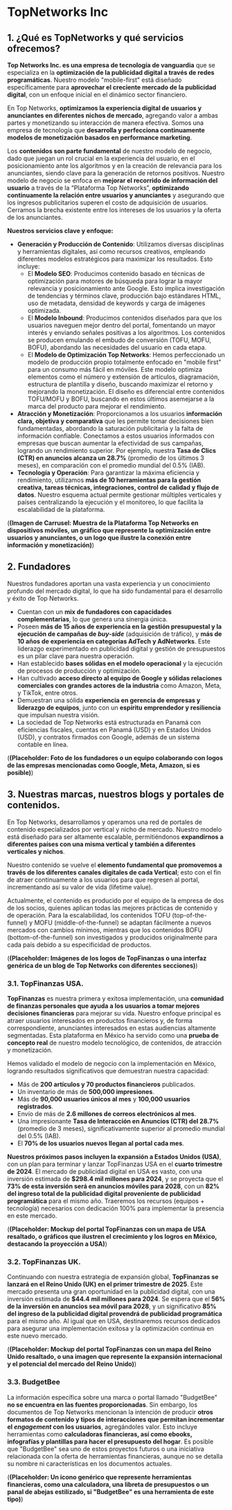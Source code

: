 # TopNetworks Inc

## **1. ¿Qué es TopNetworks y qué servicios ofrecemos?**

**Top Networks Inc. es una empresa de tecnología de vanguardia** que se especializa en la **optimización de la publicidad digital a través de redes programáticas**. Nuestro modelo "mobile-first" está diseñado específicamente para **aprovechar el creciente mercado de la publicidad digital**, con un enfoque inicial en el dinámico sector financiero.

En Top Networks, **optimizamos la experiencia digital de usuarios y anunciantes en diferentes nichos de mercado**, agregando valor a ambas partes y monetizando su interacción de manera efectiva. Somos una empresa de tecnología que **desarrolla y perfecciona continuamente modelos de monetización basados en performance marketing**.

Los **contenidos son parte fundamental** de nuestro modelo de negocio, dado que juegan un rol crucial en la experiencia del usuario, en el posicionamiento ante los algoritmos y en la creación de relevancia para los anunciantes, siendo clave para la generación de retornos positivos. Nuestro modelo de negocio se enfoca en **mejorar el recorrido de información del usuario** a través de la “Plataforma Top Networks”, **optimizando continuamente la relación entre usuarios y anunciantes** y asegurando que los ingresos publicitarios superen el costo de adquisición de usuarios. Cerramos la brecha existente entre los intereses de los usuarios y la oferta de los anunciantes.

**Nuestros servicios clave y enfoque:**

* **Generación y Producción de Contenido**: Utilizamos diversas disciplinas y herramientas digitales, así como recursos creativos, empleando diferentes modelos estratégicos para maximizar los resultados. Esto incluye:
  * El **Modelo SEO**: Producimos contenido basado en técnicas de optimización para motores de búsqueda para lograr la mayor relevancia y posicionamiento ante Google. Esto implica investigación de tendencias y términos clave, producción bajo estándares HTML, uso de metadata, densidad de keywords y carga de imágenes optimizada.
  * El **Modelo Inbound**: Producimos contenidos diseñados para que los usuarios naveguen mejor dentro del portal, fomentando un mayor interés y enviando señales positivas a los algoritmos. Los contenidos se producen emulando el embudo de conversión (TOFU, MOFU, BOFU), abordando las necesidades del usuario en cada etapa.
  * El **Modelo de Optimización Top Networks**: Hemos perfeccionado un modelo de producción propio totalmente enfocado en "mobile first" para un consumo más fácil en móviles. Este modelo optimiza elementos como el número y extensión de artículos, diagramación, estructura de plantilla y diseño, buscando maximizar el retorno y mejorando la monetización. El diseño es diferencial entre contenidos TOFU/MOFU y BOFU, buscando en estos últimos asemejarse a la marca del producto para mejorar el rendimiento.
* **Atracción y Monetización**: Proporcionamos a los usuarios **información clara, objetiva y comparativa** que les permite tomar decisiones bien fundamentadas, abordando la saturación publicitaria y la falta de información confiable. Conectamos a estos usuarios informados con empresas que buscan aumentar la efectividad de sus campañas, logrando un rendimiento superior. Por ejemplo, nuestra **Tasa de Clics (CTR) en anuncios alcanza un 28.7%** (promedio de los últimos 3 meses), en comparación con el promedio mundial del 0.5% (IAB).
* **Tecnología y Operación**: Para garantizar la máxima eficiencia y rendimiento, utilizamos **más de 10 herramientas para la gestión creativa, tareas técnicas, integraciones, control de calidad y flujo de datos**. Nuestro esquema actual permite gestionar múltiples verticales y países centralizando la ejecución y el monitoreo, lo que facilita la escalabilidad de la plataforma.

(**(Imagen de Carrusel: Muestra de la Plataforma Top Networks en dispositivos móviles, un gráfico que represente la optimización entre usuarios y anunciantes, o un logo que ilustre la conexión entre información y monetización)**)

## **2. Fundadores**

Nuestros fundadores aportan una vasta experiencia y un conocimiento profundo del mercado digital, lo que ha sido fundamental para el desarrollo y éxito de Top Networks.

* Cuentan con un **mix de fundadores con capacidades complementarias**, lo que genera una sinergia única.
* Poseen **más de 15 años de experiencia en la gestión presupuestal y la ejecución de campañas de *buy-side*** (adquisición de tráfico), y **más de 10 años de experiencia en categorías AdTech y AdNetworks**. Este liderazgo experimentado en publicidad digital y gestión de presupuestos es un pilar clave para nuestra operación.
* Han establecido **bases sólidas en el modelo operacional** y la ejecución de procesos de producción y optimización.
* Han cultivado **acceso directo al equipo de Google y sólidas relaciones comerciales con grandes actores de la industria** como Amazon, Meta, y TikTok, entre otros.
* Demuestran una sólida **experiencia en gerencia de empresas y liderazgo de equipos**, junto con un **espíritu emprendedor y resiliencia** que impulsan nuestra visión.
* La sociedad de Top Networks está estructurada en Panamá con eficiencias fiscales, cuentas en Panamá (USD) y en Estados Unidos (USD), y contratos firmados con Google, además de un sistema contable en línea.

(**(Placeholder: Foto de los fundadores o un equipo colaborando con logos de las empresas mencionadas como Google, Meta, Amazon, si es posible)**)

## **3. Nuestras marcas, nuestros blogs y portales de contenidos.**

En Top Networks, desarrollamos y operamos una red de portales de contenido especializados por vertical y nicho de mercado. Nuestro modelo está diseñado para ser altamente escalable, permitiéndonos **expandirnos a diferentes países con una misma vertical y también a diferentes verticales y nichos**.

Nuestro contenido se vuelve el **elemento fundamental que promovemos a través de los diferentes canales digitales de cada Vertical**; esto con el fin de atraer continuamente a los usuarios para que regresen al portal, incrementando así su valor de vida (lifetime value).

Actualmente, el contenido es producido por el equipo de la empresa de dos de los socios, quienes aplican todas las mejores prácticas de contenido y de operación. Para la escalabilidad, los contenidos TOFU (top-of-the-funnel) y MOFU (middle-of-the-funnel) se adaptan fácilmente a nuevos mercados con cambios mínimos, mientras que los contenidos BOFU (bottom-of-the-funnel) son investigados y producidos originalmente para cada país debido a su especificidad de productos.

(**(Placeholder: Imágenes de los logos de TopFinanzas o una interfaz genérica de un blog de Top Networks con diferentes secciones)**)

### **3.1. TopFinanzas USA.**

**TopFinanzas** es nuestra primera y exitosa implementación, una **comunidad de finanzas personales que ayuda a los usuarios a tomar mejores decisiones financieras** para mejorar su vida. Nuestro enfoque principal es atraer usuarios interesados en productos financieros y, de forma correspondiente, anunciantes interesados en estas audiencias altamente segmentadas. Esta plataforma en México ha servido como una **prueba de concepto real** de nuestro modelo tecnológico, de contenidos, de atracción y monetización.

Hemos validado el modelo de negocio con la implementación en México, logrando resultados significativos que demuestran nuestra capacidad:

* Más de **200 artículos y 70 productos financieros** publicados.
* Un inventario de más de **500,000 impresiones**.
* Más de **90,000 usuarios únicos al mes** y **100,000 usuarios registrados**.
* Envío de más de **2.6 millones de correos electrónicos al mes**.
* Una impresionante **Tasa de Interacción en Anuncios (CTR) del 28.7%** (promedio de 3 meses), significativamente superior al promedio mundial del 0.5% (IAB).
* El **70% de los usuarios nuevos llegan al portal cada mes**.

**Nuestros próximos pasos incluyen la expansión a Estados Unidos (USA)**, con un plan para terminar y lanzar TopFinanzas USA en el **cuarto trimestre de 2024**. El mercado de publicidad digital en USA es vasto, con una inversión estimada de **$298.4 mil millones para 2024**, y se proyecta que el **73% de esta inversión será en anuncios móviles para 2028**, con un **82% del ingreso total de la publicidad digital proveniente de publicidad programática** para el mismo año. Traeremos los recursos (equipos + tecnología) necesarios con dedicación 100% para implementar la presencia en este mercado.

(**(Placeholder: Mockup del portal TopFinanzas con un mapa de USA resaltado, o gráficos que ilustren el crecimiento y los logros en México, destacando la proyección a USA)**)

### **3.2. TopFinanzas UK.**

Continuando con nuestra estrategia de expansión global, **TopFinanzas se lanzará en el Reino Unido (UK) en el primer trimestre de 2025**. Este mercado presenta una gran oportunidad en la publicidad digital, con una inversión estimada de **$44.4 mil millones para 2024**. Se espera que el **56% de la inversión en anuncios sea móvil para 2028**, y un significativo **85% del ingreso de la publicidad digital provendrá de publicidad programática** para el mismo año. Al igual que en USA, destinaremos recursos dedicados para asegurar una implementación exitosa y la optimización continua en este nuevo mercado.

(**(Placeholder: Mockup del portal TopFinanzas con un mapa del Reino Unido resaltado, o una imagen que represente la expansión internacional y el potencial del mercado del Reino Unido)**)

### **3.3. BudgetBee**

La información específica sobre una marca o portal llamado "BudgetBee" **no se encuentra en las fuentes proporcionadas**. Sin embargo, los documentos de Top Networks mencionan la intención de producir **otros formatos de contenido y tipos de interacciones que permitan incrementar el *engagement* con los usuarios**, agregándoles valor. Esto incluye herramientas como **calculadoras financieras, así como ebooks, infografías y plantillas para hacer el presupuesto del hogar**. Es posible que "BudgetBee" sea uno de estos proyectos futuros o una iniciativa relacionada con la oferta de herramientas financieras, aunque no se detalla su nombre ni características en los documentos actuales.

(**(Placeholder: Un icono genérico que represente herramientas financieras, como una calculadora, una libreta de presupuestos o un panal de abejas estilizado, si "BudgetBee" es una herramienta de este tipo)**)
